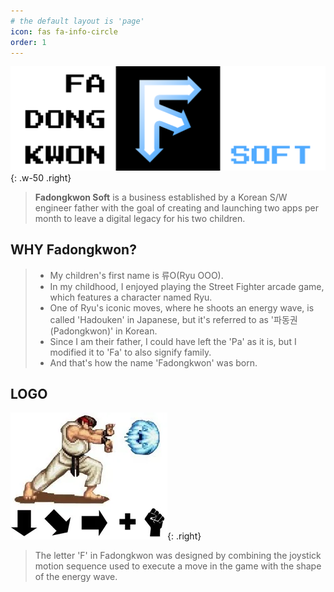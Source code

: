 ```yaml
---
# the default layout is 'page'
icon: fas fa-info-circle
order: 1
---
```


![Desktop View](/assets/img/about/Logo_w_text_3.png){: .w-50 .right}
> **Fadongkwon Soft** is a business established by a Korean S/W engineer father with the goal of creating and launching two apps per month to leave a digital legacy for his two children.

## WHY Fadongkwon?
> - My children's first name is 류O(Ryu OOO).
> - In my childhood, I enjoyed playing the Street Fighter arcade game, which features a character named Ryu.
> - One of Ryu's iconic moves, where he shoots an energy wave, is called 'Hadouken' in Japanese, but it's referred to as '파동권(Padongkwon)' in Korean.
> - Since I am their father, I could have left the 'Pa' as it is, but I modified it to 'Fa' to also signify family.
> - And that's how the name 'Fadongkwon' was born.

## LOGO
![Desktop View](/assets/img/about/streetfighter.png){: .right}
> The letter 'F' in Fadongkwon was designed by combining the joystick motion sequence used to execute a move in the game with the shape of the energy wave.